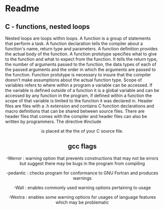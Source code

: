 <h1>Readme</h1>
<h2>C - functions, nested loops</h2>
<p>Nested loops are loops within loops. A function is a group of statements that perform a task. A function declaration tells the compiler about a function's name, return type and parameters. A function definition provides the actual body of the function. A function prototype specifies what to give to the function and what to expect from the function. It tells the return type, the number of arguments passed to the function, the data types of each of the passed arguments and the order in which the arguments are passed to the function. Function prototype is necessary to insure that the compiler doesn't make assumptions about the actual function type. Scope of variables refers to where within a program a variable can be accessed. If the variable is defined outside of a function it is a global variable and can be accessed by any function in the program, if defined within a function the scope of that variable is limited to the function it was declared in. Header files are files with a .h extension and contains C function declarations and macro definitions that can be shared between source files. There are header files that comes with the compiler and header files can also be written by programmers. The directive #include <header> is placed at the the of your C source file.
</p>
<h2>gcc flags</h2>
<p>-Werror : warning option that prevents constructions that may not be errors but suggest there may be bugs in the program from compiling</p>
<p>-pedantic : checks program for conformance to GNU Fortran and produces warnings</p>
<p>-Wall : enables commonly used warning options pertaining to usage</p>
<p>-Wextra : enables some warning options for usages of language features which may be problematic</p>
